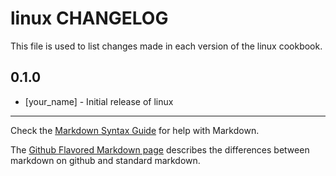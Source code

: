 linux CHANGELOG
===============

This file is used to list changes made in each version of the linux cookbook.

0.1.0
-----
- [your_name] - Initial release of linux

- - -
Check the [Markdown Syntax Guide](http://daringfireball.net/projects/markdown/syntax) for help with Markdown.

The [Github Flavored Markdown page](http://github.github.com/github-flavored-markdown/) describes the differences between markdown on github and standard markdown.
